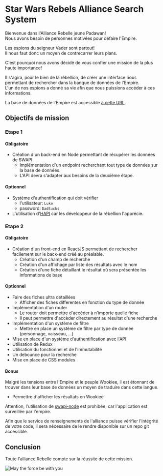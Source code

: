 # Star Wars Rebels Alliance Search System
Bienvenue dans l'Alliance Rebelle jeune Padawan!<br/>
Nous avons besoin de personnes motivées pour défaire l'Empire.

Les espions du seigneur Vader sont partout! <br/>
Il nous faut donc un moyen de contrecarrer leurs plans.

C'est pourquoi nous avons décidé de vous confier une mission de la plus haute importance!

Il s'agira, pour le bien de la rébellion, de créer une interface nous permettant de rechercher dans la banque de données de l'Empire.  <br/>
L'un de nos espions a donné sa vie afin que nous puissions accéder à ces informations.
 
La base de données de l'Empire est accessible [à cette URL](https://swapi.dev/).

## Objectifs de mission

### Etape 1

#### Obligatoire
 - Création d'un back-end en Node permettant de récupérer les données de SWAPI <br />
   - Implémentation d'un endpoint recherchant tout type de données sur la base de données.
   - L'API devra s'adapter aux besoins de la deuxième étape.


#### Optionnel
 - Système d'authentification qui doit vérifier
    - l'utilisateur: `Luke`
    - password: `DadSucks`
 - L'utilisation d'[HAPI](https://hapi.dev/) car les développeur de la rébellion l'apprécie.


### Etape 2
#### Obligatoire
 - Création d'un front-end en ReactJS permettant de rechercher facilement sur le back-end créé au préalable. <br/>
   - Création d'un champ de recherche
   - Création d'un affichage par liste des résultats avec le nom
   - Création d'une fiche détaillant le résultat où sera présentée les informations de base

#### Optionnel
 - Faire des fiches ultra détaillées
   - Afficher des fiches differentes en fonction du type de donnée
 - Implémentation d'un router
   - Le router doit permettre d'accèder à n'importe quelle fiche
   - Il peut permettre d'accèder directement au résultat d'une recherche
 - Implémentation d'un système de filtre
   - Mettre en place un système de filtre par type de donnée (personnage, vaisseau, ...)
 - Mise en place d'un système d'authentification avec l'API
 - Utilisation de Redux
 - Utilisation du fonctionnel et de l'immutabilité
 - Un debounce pour la recherche
 - Mise en place de CSS modules

#### Bonus
Malgré les tensions entre l'Empire et le peuple Wookiee, il est étonnant de trouver dans leur base de données un moyen de traduire dans cette langue.

 - Permettre d'afficher les résultats en Wookiee


Attention, l'utilisation de [swapi-node](https://www.npmjs.com/package/swapi-node) est prohibée, car l'application est surveillée par l'empire. <br/>


Afin que le service de renseignements de l'alliance puisse vérifier l'intégrité de votre code, il sera nécessaire de le rendre disponible sur un repo git accessible.

## Conclusion
Toute l'alliance Rebelle compte sur la réussite de cette mission.

![May the force be with you](https://media.giphy.com/media/JDnaQ8qn0Myuk/200.gif)
